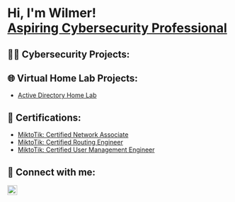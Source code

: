 <h1>Hi, I'm Wilmer! <br/> <a href="https://www.linkedin.com/in/wvesoc/"> Aspiring Cybersecurity Professional</a>

<h2> 👨‍💻 Cybersecurity Projects:</h2>

<h2> 🌐 Virtual Home Lab Projects:</h2>

- [Active Directory Home Lab](https://github.com/Proj-Mer/Active-Directory-Home-lab)

<h2> 📃 Certifications:</h2>

- [MiktoTik: Certified Network Associate](https://mikrotik.com/training/certificates/c279515c1194a4605050)
- [MiktoTik: Certified Routing Engineer](https://mikrotik.com/training/certificates/c279563c2111239688da)
- [MiktoTik: Certified User Management Engineer](https://mikrotik.com/training/certificates/c279538cd946079ed17f)

<h2> 🤳 Connect with me:</h2>


[<img align="left" alt="WilmerEscobar | LinkedIn" width="22px" src="https://cdn.jsdelivr.net/npm/simple-icons@v3/icons/linkedin.svg" />][linkedin]


[linkedin]: https://www.linkedin.com/in/wvesoc/

